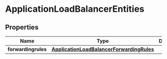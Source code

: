 # ApplicationLoadBalancerEntities

## Properties
| Name | Type | Description | Notes |
| ------------ | ------------- | ------------- | ------------- |
| **forwardingrules** | [**ApplicationLoadBalancerForwardingRules**](ApplicationLoadBalancerForwardingRules.md) |  | [optional]  |


